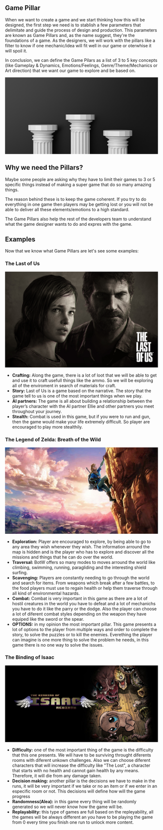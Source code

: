 ## Game Pillar
When we want to create a game and we start thinking how this will be designed, the first step we need is to stablish a few parameters that delimitate and guide the process of design and production. This parameters are known as Game Pillars and, as the name suggest, they're the foundations of a game. As the designers, we will work with the pillars like a filter to know if one mechanic/idea will fit well in our game or oterwhise it will spoil it.

In conclusion, we can define the Game Pilars as a list of 3 to 5 key concepts (like Gameplay & Dynamics, Emotions/Feelings, Genre/Theme/Mechanics or Art direction) that we want our game to explore and be based on.

![pillar](https://github.com/Divangus/GamePillars/blob/main/docs/images/3-pillars-of-VeriSM.jpg?raw=true)

## Why we need the Pillars?
Maybe some people are asking why they have to limit their games to 3 or 5 specific things instead of making a super game that do so many amazing things.

The reason behind these is to keep the game coherent. If you try to do everything in one game then players may be getting lost or you will not be able to deliver all these elements/emotions to a high standard.

The Game Pillars also help the rest of the developers team to understand what the game designer wants to do and expres with the game.

## Examples
Now that we know what Game Pillars are let's see some examples:

### The Last of Us
![theLastOfUs](https://github.com/Divangus/GamePillars/blob/main/docs/images/the-last-of-us-ellie-joel.jpg?raw=true)

- **Crafting:** Along the game, there is a lot of loot that we will be able to get and use it to craft usefull things like the ammo. So we will be exploring all of the enviroment in search of materials for craft.
- **Story:** Last of Us is a game based on the narrative. The story that the game tell to us is one of the most important things when we play.
- **AI partners:** The game is all about building a relationship between the player’s character with the AI partner Ellie and other partners you meet throughout your journey.
- **Stealth:** Combat is used in this game, but if you were to run and gun, then the game would make your life extremely difficult. So player are encouraged to play more stealthily.

### The Legend of Zelda: Breath of the Wild
![Botw](https://github.com/Divangus/GamePillars/blob/main/docs/images/zelda.jpg?raw=true)

- **Exploration:** Player are encouraged to explore, by being able to go to any area they wish whenever they wish. The information arround the map is hidden and is the player who has to explore and discover all the missions and things that he can do over the world.
- **Traversal:** BotW offers so many modes to moves arround the world like climbing, swimming, running, paragliding and the interesting shield surfing.  
- **Scavenging:** Players are constantly needing to go through the world and search for items. From weapons which break after a few battles, to the food players must use to regain health or help them traverse through all kind of environmental hazards.
- **Combat:** Combat is very important in this game as there are a lot of hostil creatures in the world you have to defeat and a lot of mechanichs you have to do it like the parry or the dodge. Also the player can choose a lot of diferent combat styles depending on the weapon they have equiped like the sword or the spear.
- **OPTIONS:** in my opinion the most important pillar. This game presents a lot of options to the player from multiple ways and order to complete the story, to solve the puzzles or to kill the enemies. Everething the player can imagine is one more thing to solve the problem he needs, in this game there is no one way to solve the issues. 

### The Binding of Isaac
![isaac](https://github.com/Divangus/GamePillars/blob/main/docs/images/isaac.jpg?raw=true)

- **Difficulty:** one of the most important thing of the game is the difficulty that this one presents. We will have to be surviving throught diferents rooms with diferent unkown challenges. Also we can choose diferent characters that will increase the difficulty like "The Lost", a character that starts with no health and cannot gain health by any means. Therefore, it will die from any damage taken.
- **Decision making:** another pillar is the decisions we have to make in the runs, it will be very important if we take or no an item or if we enter in an especific room or not. This decisions will define how will the game progress
- **Randomness(Alea):** in this game every thing will be randomly generated so we will never know how the game will be.
- **Replayability:** this type of games are full based on the repleyability, all the games will be always different an you have to be playing the game from 0 every time you finish one run to unlock more content.




